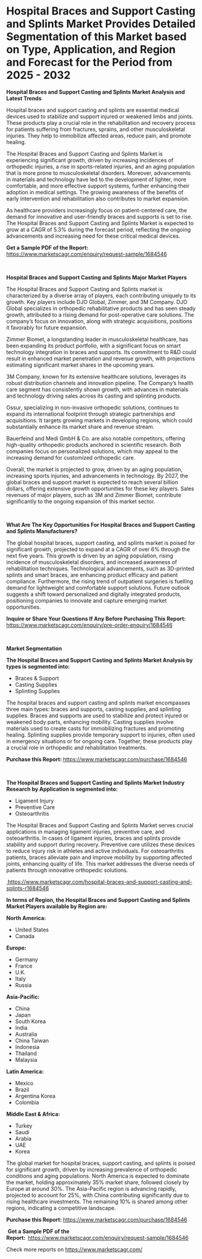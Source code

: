 <p><h1>Hospital Braces and Support Casting and Splints Market Provides Detailed Segmentation of this Market based on Type, Application, and Region and Forecast for the Period from 2025 - 2032</h1></p><p><strong>Hospital Braces and Support Casting and Splints Market Analysis and Latest Trends</strong></p>
<p><p>Hospital braces and support casting and splints are essential medical devices used to stabilize and support injured or weakened limbs and joints. These products play a crucial role in the rehabilitation and recovery process for patients suffering from fractures, sprains, and other musculoskeletal injuries. They help to immobilize affected areas, reduce pain, and promote healing.</p><p>The Hospital Braces and Support Casting and Splints Market is experiencing significant growth, driven by increasing incidences of orthopedic injuries, a rise in sports-related injuries, and an aging population that is more prone to musculoskeletal disorders. Moreover, advancements in materials and technology have led to the development of lighter, more comfortable, and more effective support systems, further enhancing their adoption in medical settings. The growing awareness of the benefits of early intervention and rehabilitation also contributes to market expansion.</p><p>As healthcare providers increasingly focus on patient-centered care, the demand for innovative and user-friendly braces and supports is set to rise. The Hospital Braces and Support Casting and Splints Market is expected to grow at a CAGR of 5.3% during the forecast period, reflecting the ongoing advancements and increasing need for these critical medical devices.</p></p>
<p><strong>Get a Sample PDF of the Report:&nbsp;</strong> <a href="https://www.marketscagr.com/enquiry/request-sample/1684546?utm_campaign=2653&utm_medium=2&utm_source=Github&utm_content=ia&utm_term=26032025&utm_id=hospital-braces-and-support-casting-and-splints">https://www.marketscagr.com/enquiry/request-sample/1684546</a></p>
<p>&nbsp;</p>
<p><strong>Hospital Braces and Support Casting and Splints Major Market Players</strong></p>
<p><p>The Hospital Braces and Support Casting and Splints market is characterized by a diverse array of players, each contributing uniquely to its growth. Key players include DJO Global, Zimmer, and 3M Company. DJO Global specializes in orthopedic rehabilitative products and has seen steady growth, attributed to a rising demand for post-operative care solutions. The company’s focus on innovation, along with strategic acquisitions, positions it favorably for future expansion.</p><p>Zimmer Biomet, a longstanding leader in musculoskeletal healthcare, has been expanding its product portfolio, with a significant focus on smart technology integration in braces and supports. Its commitment to R&D could result in enhanced market penetration and revenue growth, with projections estimating significant market shares in the upcoming years.</p><p>3M Company, known for its extensive healthcare solutions, leverages its robust distribution channels and innovation pipeline. The Company’s health care segment has consistently shown growth, with advances in materials and technology driving sales across its casting and splinting products.</p><p>Ossur, specializing in non-invasive orthopedic solutions, continues to expand its international footprint through strategic partnerships and acquisitions. It targets growing markets in developing regions, which could substantially enhance its market share and revenue stream.</p><p>Bauerfeind and Medi GmbH & Co. are also notable competitors, offering high-quality orthopedic products anchored in scientific research. Both companies focus on personalized solutions, which may appeal to the increasing demand for customized orthopedic care.</p><p>Overall, the market is projected to grow, driven by an aging population, increasing sports injuries, and advancements in technology. By 2027, the global braces and support market is expected to reach several billion dollars, offering extensive growth opportunities for these key players. Sales revenues of major players, such as 3M and Zimmer Biomet, contribute significantly to the ongoing expansion of this market sector.</p></p>
<p>&nbsp;</p>
<p><strong>What Are The Key Opportunities For Hospital Braces and Support Casting and Splints Manufacturers?</strong></p>
<p><p>The global hospital braces, support casting, and splints market is poised for significant growth, projected to expand at a CAGR of over 6% through the next five years. This growth is driven by an aging population, rising incidence of musculoskeletal disorders, and increased awareness of rehabilitation techniques. Technological advancements, such as 3D-printed splints and smart braces, are enhancing product efficacy and patient compliance. Furthermore, the rising trend of outpatient surgeries is fuelling demand for lightweight and comfortable support solutions. Future outlook suggests a shift toward personalized and digitally integrated products, positioning companies to innovate and capture emerging market opportunities.</p></p>
<p><strong>Inquire or Share Your Questions If Any Before Purchasing This Report:</strong> <a href="https://www.marketscagr.com/enquiry/pre-order-enquiry/1684546?utm_campaign=2653&utm_medium=2&utm_source=Github&utm_content=ia&utm_term=26032025&utm_id=hospital-braces-and-support-casting-and-splints">https://www.marketscagr.com/enquiry/pre-order-enquiry/1684546</a></p>
<p>&nbsp;</p>
<p><strong>Market Segmentation</strong></p>
<p><strong>The Hospital Braces and Support Casting and Splints Market Analysis by types is segmented into:</strong></p>
<p><ul><li>Braces & Support</li><li>Casting Supplies</li><li>Splinting Supplies</li></ul></p>
<p><p>The hospital braces and support casting and splints market encompasses three main types: braces and supports, casting supplies, and splinting supplies. Braces and supports are used to stabilize and protect injured or weakened body parts, enhancing mobility. Casting supplies involve materials used to create casts for immobilizing fractures and promoting healing. Splinting supplies provide temporary support to injuries, often used in emergency situations or for ongoing care. Together, these products play a crucial role in orthopedic and rehabilitation treatments.</p></p>
<p><strong>Purchase this Report:&nbsp;</strong><a href="https://www.marketscagr.com/purchase/1684546?utm_campaign=2653&utm_medium=2&utm_source=Github&utm_content=ia&utm_term=26032025&utm_id=hospital-braces-and-support-casting-and-splints">https://www.marketscagr.com/purchase/1684546</a></p>
<p>&nbsp;</p>
<p><strong>The Hospital Braces and Support Casting and Splints Market Industry Research by Application is segmented into:</strong></p>
<p><ul><li>Ligament Injury</li><li>Preventive Care</li><li>Osteoarthritis</li></ul></p>
<p><p>The Hospital Braces and Support Casting and Splints Market serves crucial applications in managing ligament injuries, preventive care, and osteoarthritis. In cases of ligament injuries, braces and splints provide stability and support during recovery. Preventive care utilizes these devices to reduce injury risk in athletes and active individuals. For osteoarthritis patients, braces alleviate pain and improve mobility by supporting affected joints, enhancing quality of life. This market addresses the diverse needs of patients through innovative orthopedic solutions.</p></p>
<p><a href="https://www.marketscagr.com/hospital-braces-and-support-casting-and-splints-r1684546?utm_campaign=2653&utm_medium=2&utm_source=Github&utm_content=ia&utm_term=26032025&utm_id=hospital-braces-and-support-casting-and-splints">&nbsp;https://www.marketscagr.com/hospital-braces-and-support-casting-and-splints-r1684546</a></p>
<p><strong>In terms of Region, the Hospital Braces and Support Casting and Splints Market Players available by Region are:</strong></p>
<p>
    <p> <strong> North America: </strong>
        <ul>
            <li>United States</li>
            <li>Canada</li>
        </ul>
        </p> 
    <p> <strong> Europe: </strong>
        <ul>
            <li>Germany</li>
            <li>France</li>
            <li>U.K.</li>
            <li>Italy</li>
            <li>Russia</li>
        </ul>
        </p> 
    <p> <strong> Asia-Pacific: </strong>
        <ul>
            <li>China</li>
            <li>Japan</li>
            <li>South Korea</li>
            <li>India</li>
            <li>Australia</li>
            <li>China Taiwan</li>
            <li>Indonesia</li>
            <li>Thailand</li>
            <li>Malaysia</li>
        </ul>
        </p> 
    <p> <strong> Latin America: </strong>
        <ul>
            <li>Mexico</li>
            <li>Brazil</li>
            <li>Argentina Korea</li>
            <li>Colombia</li>
        </ul>
        </p> 
    <p> <strong> Middle East & Africa: </strong>
        <ul>
            <li>Turkey</li>
            <li>Saudi</li>
            <li>Arabia</li>
            <li>UAE</li>
            <li>Korea</li>
        </ul>
    </p>
    </p>
<p><p>The global market for hospital braces, support casting, and splints is poised for significant growth, driven by increasing prevalence of orthopedic conditions and aging populations. North America is expected to dominate the market, holding approximately 35% market share, followed closely by Europe at around 30%. The Asia-Pacific region is advancing rapidly, projected to account for 25%, with China contributing significantly due to rising healthcare investments. The remaining 10% is shared among other regions, indicating a competitive landscape.</p></p>
<p><strong>Purchase this Report: </strong><a href="https://www.marketscagr.com/purchase/1684546?utm_campaign=2653&utm_medium=2&utm_source=Github&utm_content=ia&utm_term=26032025&utm_id=hospital-braces-and-support-casting-and-splints">https://www.marketscagr.com/purchase/1684546</a></p>
<p>&nbsp;<strong>Get a Sample PDF of the Report:&nbsp;&nbsp;</strong><a href="https://www.marketscagr.com/enquiry/request-sample/1684546?utm_campaign=2653&utm_medium=2&utm_source=Github&utm_content=ia&utm_term=26032025&utm_id=hospital-braces-and-support-casting-and-splints">https://www.marketscagr.com/enquiry/request-sample/1684546</a></p>
<p><strong></strong></p>
<p>Check more reports on <a href="https://www.marketscagr.com/?utm_campaign=2653&utm_medium=2&utm_source=Github&utm_content=ia&utm_term=26032025&utm_id=hospital-braces-and-support-casting-and-splints">https://www.marketscagr.com/</a></p>